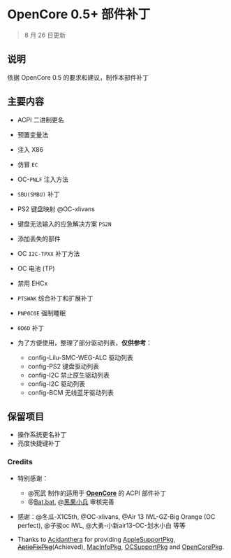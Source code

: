 # OpenCore 0.5+ 部件补丁

> 8 月 26 日更新

## 说明

依据 OpenCore 0.5 的要求和建议，制作本部件补丁

## 主要内容

- ACPI 二进制更名
- 预置变量法
- 注入 X86
- 仿冒 `EC`
- OC-`PNLF` 注入方法
- `SBU(SMBU)` 补丁
- PS2 键盘映射 @OC-xlivans
- 键盘无法输入的应急解决方案 `PS2N`
- 添加丢失的部件
- OC `I2C-TPXX` 补丁方法
- OC 电池 (TP)
- 禁用 EHCx
- `PTSWAK` 综合补丁和扩展补丁
- `PNP0C0E` 强制睡眠
- `0D6D` 补丁
- 为了方便使用，整理了部分驱动列表，**仅供参考**：

  - config-Lilu-SMC-WEG-ALC 驱动列表
  - config-PS2 键盘驱动列表
  - config-I2C 禁止原生驱动列表
  - config-I2C 驱动列表
  - config-BCM 无线蓝牙驱动列表

## 保留项目

- 操作系统更名补丁
- 亮度快捷键补丁

### Credits

- 特别感谢：
  - @宪武 制作的适用于 **[OpenCore](https://github.com/acidanthera/OpenCorePkg)** 的 ACPI 部件补丁
  - @[Bat.bat](https://github.com/williambj1), @[黑果小兵](github.com/daliansky) 审核完善

- 感谢：@冬瓜-X1C5th, @OC-xlivans, @Air 13 IWL-GZ-Big Orange (OC perfect), @子骏oc IWL, @大勇-小新air13-OC-划水小白 等等

- Thanks to [Acidanthera](https://github.com/acidanthera) for providing [AppleSupportPkg](https://github.com/acidanthera/AppleSupportPkg), ~~[AptioFixPkg](https://github.com/acidanthera/AptioFixPkg)~~(Achieved), [MacInfoPkg](https://github.com/acidanthera/MacInfoPkg), [OCSupportPkg](https://github.com/acidanthera/OCSupportPkg) and [OpenCorePkg](https://github.com/acidanthera/OpenCorePkg).
